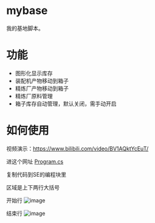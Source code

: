 ﻿# mybase

我的基地脚本。

# 功能

- 图形化显示库存
- 装配机产物移动到箱子
- 精炼厂产物移动到箱子
- 精炼厂原料管理
- 箱子库存自动管理，默认关闭，需手动开启

# 如何使用

视频演示：<https://www.bilibili.com/video/BV1AQktYcEuT/>

进这个网址 [Program.cs](Program.cs)

复制代码到SE的编程块里

区域是上下两行大括号

开始行
![image](https://github.com/se-scripts/inventory-graphic/assets/46225881/c9da6269-6c71-4e49-b25e-9e928ebe86c4)

结束行
![image](https://github.com/se-scripts/inventory-graphic/assets/46225881/6740f7e2-f7e6-4f36-ab58-08f4d856180e)
